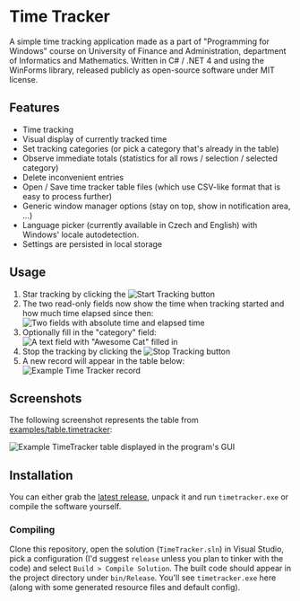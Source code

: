 # Time Tracker

A simple time tracking application made as a part of "Programming for Windows"
course on University of Finance and Administration,
department of Informatics and Mathematics.
Written in C# / .NET 4 and using the WinForms library,
released publicly as open-source software under MIT license.


## Features

* Time tracking
* Visual display of currently tracked time
* Set tracking categories (or pick a category that's already in the table)
* Observe immediate totals (statistics for all rows / selection / selected category)
* Delete inconvenient entries
* Open / Save time tracker table files (which use CSV-like format that is easy to process further)
* Generic window manager options (stay on top, show in notification area, ...)
* Language picker (currently available in Czech and English) with Windows' locale autodetection.
* Settings are persisted in local storage


## Usage

1. Star tracking by clicking the ![Start Tracking](/screenshots/btn_start_tracking.png?raw=true) button
2. The two read-only fields now show the time when tracking started and how much time elapsed since then: ![Two fields with absolute time and elapsed time](/screenshots/tracking_info.png?raw=true)
3. Optionally fill in the "category" field: ![A text field with "Awesome Cat" filled in](/screenshots/category_field.png?raw=true)
4. Stop the tracking by clicking the ![Stop Tracking](/screenshots/btn_stop_tracking.png?raw=true) button
5. A new record will appear in the table below: ![Example Time Tracker record](/screenshots/example_record.png?raw=true)


## Screenshots

The following screenshot represents the table from [examples/table.timetracker](/examples/table.timetracker):

![Example TimeTracker table displayed in the program's GUI](/screenshots/example_table.png?raw=true)


## Installation

You can either grab the [latest release](https://github.com/Amunak/TimeTracker/releases/latest), unpack it and run `timetracker.exe` or compile the software yourself.

### Compiling

Clone this repository, open the solution (`TimeTracker.sln`) in Visual Studio,
pick a configuration (I'd suggest `release` unless you plan to tinker with the code)
and select `Build > Compile Solution`. The built code should appear in the project directory
under `bin/Release`. You'll see `timetracker.exe` here
(along with some generated resource files and default config).
